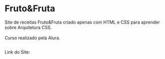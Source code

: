 # Fruto&Fruta
Site de receitas Fruto&Fruta criado apenas com HTML e CSS para aprender sobre Arquitetura CSS.<br>
<br>Curso realizado pela Alura.
##
Link do Site: 
<br>
